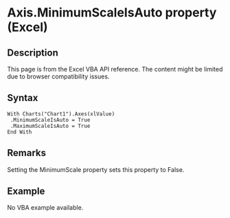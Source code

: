 # Axis.MinimumScaleIsAuto property (Excel)

## Description
This page is from the Excel VBA API reference. The content might be limited due to browser compatibility issues.

## Syntax
```vba
With Charts("Chart1").Axes(xlValue) 
 .MinimumScaleIsAuto = True 
 .MaximumScaleIsAuto = True 
End With
```

## Remarks
Setting the MinimumScale property sets this property to False.

## Example
No VBA example available.
